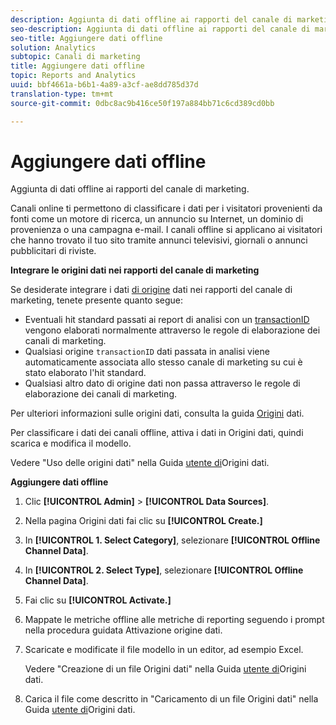 ```yaml
---
description: Aggiunta di dati offline ai rapporti del canale di marketing.
seo-description: Aggiunta di dati offline ai rapporti del canale di marketing.
seo-title: Aggiungere dati offline
solution: Analytics
subtopic: Canali di marketing
title: Aggiungere dati offline
topic: Reports and Analytics
uuid: bbf4661a-b6b1-4a89-a3cf-ae8dd785d37d
translation-type: tm+mt
source-git-commit: 0dbc8ac9b416ce50f197a884bb71c6cd389cd0bb

---
```



# Aggiungere dati offline

Aggiunta di dati offline ai rapporti del canale di marketing.

Canali online ti permettono di classificare i dati per i visitatori provenienti da fonti come un motore di ricerca, un annuncio su Internet, un dominio di provenienza o una campagna e-mail. I canali offline si applicano ai visitatori che hanno trovato il tuo sito tramite annunci televisivi, giornali o annunci pubblicitari di riviste.

**Integrare le origini dati nei rapporti del canale di marketing**

Se desiderate integrare i dati [di origine](https://marketing.adobe.com/resources/help/en_US/sc/datasources/c_faq.html) dati nei rapporti del canale di marketing, tenete presente quanto segue:

* Eventuali hit standard passati ai report di analisi con un [transactionID](https://marketing.adobe.com/resources/help/en_US/sc/datasources/c_Transaction_ID.html) vengono elaborati normalmente attraverso le regole di elaborazione dei canali di marketing.
* Qualsiasi origine `transactionID` dati passata in analisi viene automaticamente associata allo stesso canale di marketing su cui è stato elaborato l'hit standard.
* Qualsiasi altro dato di origine dati non passa attraverso le regole di elaborazione dei canali di marketing.

Per ulteriori informazioni sulle origini dati, consulta la guida [Origini](https://marketing.adobe.com/resources/help/en_US/sc/datasources/index.html) dati.

Per classificare i dati dei canali offline, attiva i dati in Origini dati, quindi scarica e modifica il modello.

Vedere "Uso delle origini dati" nella Guida [utente di](https://marketing.adobe.com/resources/help/en_US/sc/datasources/index.html)Origini dati.

**Aggiungere dati offline**

1. Clic **[!UICONTROL Admin]** &gt; **[!UICONTROL Data Sources]**.
1. Nella pagina Origini dati fai clic su **[!UICONTROL Create.]**
1. In **[!UICONTROL 1. Select Category]**, selezionare **[!UICONTROL Offline Channel Data]**.
1. In **[!UICONTROL 2. Select Type]**, selezionare **[!UICONTROL Offline Channel Data]**.
1. Fai clic su **[!UICONTROL Activate.]**
1. Mappate le metriche offline alle metriche di reporting seguendo i prompt nella procedura guidata Attivazione origine dati.
1. Scaricate e modificate il file modello in un editor, ad esempio Excel.

   Vedere "Creazione di un file Origini dati" nella Guida [utente di](https://marketing.adobe.com/resources/help/en_US/sc/datasources/index.html)Origini dati.

1. Carica il file come descritto in "Caricamento di un file Origini dati" nella Guida [utente di](https://marketing.adobe.com/resources/help/en_US/sc/datasources/index.html)Origini dati.
